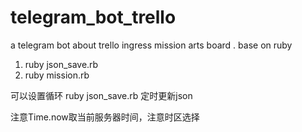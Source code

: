 # telegram_bot_trello
a telegram bot about trello ingress mission arts board . base on ruby

1. ruby json_save.rb
2. ruby mission.rb

可以设置循环  ruby json_save.rb 定时更新json

注意Time.now取当前服务器时间，注意时区选择
